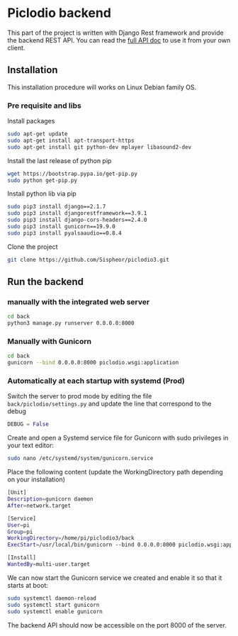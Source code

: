 # Piclodio backend

This part of the project is written with Django Rest framework and provide the backend REST API.
You can read the [full API doc](docs/api_ref.md) to use it from your own client.

## Installation 
This installation procedure will works on Linux Debian family OS.

### Pre requisite and libs

Install packages
```bash
sudo apt-get update
sudo apt-get install apt-transport-https
sudo apt-get install git python-dev mplayer libasound2-dev
```

Install the last release of python pip
```bash
wget https://bootstrap.pypa.io/get-pip.py
sudo python get-pip.py
```

Install python lib via pip
```bash
sudo pip3 install django==2.1.7
sudo pip3 install djangorestframework==3.9.1
sudo pip3 install django-cors-headers==2.4.0
sudo pip3 install gunicorn==19.9.0
sudo pip3 install pyalsaaudio==0.8.4
```

Clone the project
```bash
git clone https://github.com/Sispheor/piclodio3.git
```

## Run the backend

### manually with the integrated web server
```bash
cd back
python3 manage.py runserver 0.0.0.0:8000
```

### Manually with Gunicorn
```bash
cd back
gunicorn --bind 0.0.0.0:8000 piclodio.wsgi:application
```

### Automatically at each startup with systemd (Prod)

Switch the server to prod mode by editing the file `back/piclodio/settings.py` and update the line that correspond to the debug
```python
DEBUG = False
```

Create and open a Systemd service file for Gunicorn with sudo privileges in your text editor:
```bash
sudo nano /etc/systemd/system/gunicorn.service
```

Place the following content (update the WorkingDirectory path depending on your installation)
```bash
[Unit]
Description=gunicorn daemon
After=network.target

[Service]
User=pi
Group=pi
WorkingDirectory=/home/pi/piclodio3/back
ExecStart=/usr/local/bin/gunicorn --bind 0.0.0.0:8000 piclodio.wsgi:application

[Install]
WantedBy=multi-user.target
```

We can now start the Gunicorn service we created and enable it so that it starts at boot:
```bash
sudo systemctl daemon-reload
sudo systemctl start gunicorn
sudo systemctl enable gunicorn
```

The backend API should now be accessible on the port 8000 of the server.
